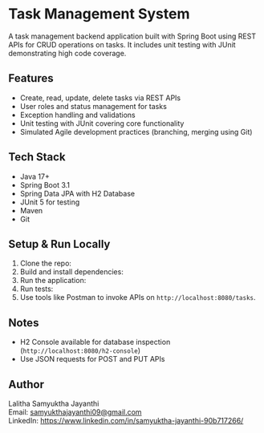 # Task Management System

A task management backend application built with Spring Boot using REST APIs for CRUD operations on tasks. It includes unit testing with JUnit demonstrating high code coverage.

## Features
- Create, read, update, delete tasks via REST APIs
- User roles and status management for tasks
- Exception handling and validations
- Unit testing with JUnit covering core functionality
- Simulated Agile development practices (branching, merging using Git)

## Tech Stack
- Java 17+
- Spring Boot 3.1
- Spring Data JPA with H2 Database
- JUnit 5 for testing
- Maven
- Git

## Setup & Run Locally
1. Clone the repo:
2. Build and install dependencies:
3. Run the application:
4. Run tests:
5. Use tools like Postman to invoke APIs on `http://localhost:8080/tasks`.

## Notes
- H2 Console available for database inspection (`http://localhost:8080/h2-console`)
- Use JSON requests for POST and PUT APIs

## Author
Lalitha Samyuktha Jayanthi  
Email: samyukthajayanthi09@gmail.com  
LinkedIn: https://www.linkedin.com/in/samyuktha-jayanthi-90b717266/
